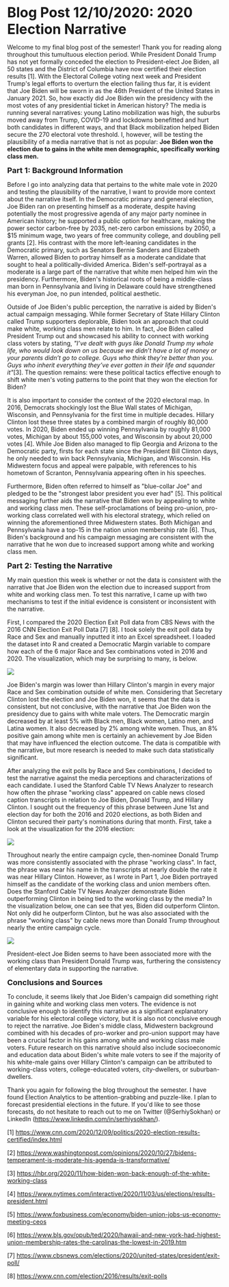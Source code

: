 <font size="6"><b>Blog Post 12/10/2020: 2020 Election Narrative </b></font>

Welcome to my final blog post of the semester! Thank you for reading along throughout this tumultuous election period.  While President Donald Trump has not yet formally conceded the election to President-elect Joe Biden, all 50 states and the District of Columbia have now certified their election results [1].  With the Electoral College voting next week and President Trump's legal efforts to overturn the election failing thus far, it is evident that Joe Biden will be sworn in as the 46th President of the United States in January 2021.  So, how exactly did Joe Biden win the presidency with the most votes of any presidential ticket in American history?  The media is running several narratives: young Latino mobilization was high, the suburbs moved away from Trump, COVID-19 and lockdowns benefitted and hurt both candidates in different ways, and that Black mobilization helped Biden secure the 270 electoral vote threshold.  I, however, will be testing the plausibility of a media narrative that is not as popular: <b> Joe Biden won the election due to gains in the white men demographic, specifically working class men. </b>

<font size="4"><b>Part 1: Background Information</b></font>

Before I go into analyzing data that pertains to the white male vote in 2020 and testing the plausibility of the narrative, I want to provide more context about the narrative itself.  In the Democratic primary and general election, Joe Biden ran on presenting himself as a moderate, despite having potentially the most progressive agenda of any major party nominee in American history; he supported a public option for healthcare, making the power sector carbon-free by 2035, net-zero carbon emissions by 2050, a $15 minimum wage, two years of free community college, and doubling pell grants [2].  His contrast with the more left-leaning candidates in the Democratic primary, such as Senators Bernie Sanders and Elizabeth Warren, allowed Biden to portray himself as a moderate candidate that sought to heal a politically-divided America.  Biden's self-portrayal as a moderate is a large part of the narrative that white men helped him win the presidency.  Furthermore, Biden's historical roots of being a middle-class man born in Pennsylvania and living in Delaware could have strengthened his everyman Joe, no pun intended, political aesthetic.  

Outside of Joe Biden's public perception, the narrative is aided by Biden's actual campaign messaging.  While former Secretary of State Hillary Clinton called Trump supporters deplorable, Biden took an approach that could make white, working class men relate to him.  In fact, Joe Biden called President Trump out and showcased his ability to connect with working class voters by stating, <i>"I’ve dealt with guys like Donald Trump my whole life, who would look down on us because we didn’t have a lot of money or your parents didn’t go to college. Guys who think they’re better than you. Guys who inherit everything they’ve ever gotten in their life and squander it"</i>[3].   The question remains: were these political tactics effective enough to shift white men's voting patterns to the point that they won the election for Biden?

It is also important to consider the context of the 2020 electoral map.  In 2016, Democrats shockingly lost the Blue Wall states of Michigan, Wisconsin, and Pennsylvania for the first time in multiple decades.  Hillary Clinton lost these three states by a combined margin of roughly 80,000 votes. In 2020, Biden ended up winning Pennsylvania by roughly 81,000 votes, Michigan by about 155,000 votes, and Wisconsin by about 20,000 votes [4]. While Joe Biden also managed to flip Georgia and Arizona to the Democratic party, firsts for each state since the President Bill Clinton days, he only needed to win back Pennsylvania, Michigan, and Wisconsin. His Midwestern focus and appeal were palpable, with references to his hometown of Scranton, Pennsylvania appearing often in his speeches. 

Furthermore, Biden often referred to himself as "blue-collar Joe" and pledged to be the "strongest labor president you ever had" [5]. This political messaging further aids the narrative that Biden won by appealing to white and working class men.  These self-proclamations of being pro-union, pro-working class correlated well with his electoral strategy, which relied on winning the aforementioned three Midwestern states.  Both Michigan and Pennsylvania have a top-15 in the nation union membership rate [6].  Thus, Biden's background and his campaign messaging are consistent with the narrative that he won due to increased support among white and working class men.



<font size="4"><b> Part 2: Testing the Narrative </b></font>

My main question this week is whether or not the data is consistent with the narrative that Joe Biden won the election due to increased support from white and working class men.  To test this narrative, I came up with two mechanisms to test if the initial evidence is consistent or inconsistent with the narrative.

First, I compared the 2020 Election Exit Poll data from CBS News with the 2016 CNN Election Exit Poll Data [7] [8]. I took solely the exit poll data by Race and Sex and manually inputted it into an Excel spreadsheet.  I loaded the dataset into R and created a Democratic Margin variable to compare how each of the 6 major Race and Sex combinations voted in 2016 and 2020.  The visualization, which may be surprising to many, is below.

![](/marginsbydemographic.png) 
  
Joe Biden's margin was lower than Hillary Clinton's margin in every major Race and Sex combination outside of white men.  Considering that Secretary Clinton lost the election and Joe Biden won, it seems that the data is consistent, but not conclusive, with the narrative that Joe Biden won the presidency due to gains with white male voters.  The Democratic margin decreased by at least 5% with Black men, Black women, Latino men, and Latina women.  It also decreased by 2% among white women.  Thus, an 8% positive gain among white men is certainly an achievement by Joe Biden that may have influenced the election outcome.  The data is compatible with the narrative, but more research is needed to make such data statistically significant.

After analyzing the exit polls by Race and Sex combinations, I decided to test the narrative against the media perceptions and characterizations of each candidate.  I used the Stanford Cable TV News Analyzer to research how often the phrase "working class" appeared on cable news closed caption transcripts in relation to Joe Biden, Donald Trump, and Hillary Clinton.  I sought out the frequency of this phrase between June 1st and election day for both the 2016 and 2020 elections, as both Biden and Clinton secured their party's nominations during that month.  First, take a look at the visualization for the 2016 election:

![](/clintonworkingclass.png) 
  
Throughout nearly the entire campaign cycle, then-nominee Donald Trump was more consistently associated with the phrase "working class".  In fact, the phrase was near his name in the transcripts at nearly double the rate it was near Hillary Clinton. However, as I wrote in Part 1, Joe Biden portrayed himself as the candidate of the working class and union members often.  Does the Stanford Cable TV News Analyzer demonstrate Biden outperforming Clinton in being tied to the working class by the media?  In the visualization below, one can see that yes, Biden did outperform Clinton.  Not only did he outperform Clinton, but he was also associated with the phrase "working class" by cable news more than Donald Trump throughout nearly the entire campaign cycle.

![](/bidenworkingclass.png)
  
President-elect Joe Biden seems to have been associated more with the working class than President Donald Trump was, furthering the consistency of elementary data in supporting the narrative.

<font size="4"><b>Conclusions and Sources</b></font>

To conclude, it seems likely that Joe Biden's campaign did something right in gaining white and working class men voters.  The evidence is not conclusive enough to identify this narrative as a significant explanatory variable for his electoral college victory, but it is also not conclusive enough to reject the narrative.  Joe Biden's middle class, Midwestern background combined with his decades of pro-worker and pro-union support may have been a crucial factor in his gains among white and working class male voters.  Future research on this narrative should also include socioeconomic and education data about Biden's white male voters to see if the majority of his white-male gains over Hillary Clinton's campaign can be attributed to working-class voters, college-educated voters, city-dwellers, or suburban-dwellers.

Thank you again for following the blog throughout the semester.  I have found Election Analytics to be attention-grabbing and puzzle-like.  I plan to forecast presidential elections in the future.  If you'd like to see those forecasts, do not hesitate to reach out to me on Twitter (@SerhiySokhan) or LinkedIn (https://www.linkedin.com/in/serhiysokhan/).



[1] https://www.cnn.com/2020/12/09/politics/2020-election-results-certified/index.html

[2] https://www.washingtonpost.com/opinions/2020/10/27/bidens-temperament-is-moderate-his-agenda-is-transformative/

[3] https://hbr.org/2020/11/how-biden-won-back-enough-of-the-white-working-class

[4] https://www.nytimes.com/interactive/2020/11/03/us/elections/results-president.html

[5] https://www.foxbusiness.com/economy/biden-union-jobs-us-economy-meeting-ceos

[6] https://www.bls.gov/opub/ted/2020/hawaii-and-new-york-had-highest-union-membership-rates-the-carolinas-the-lowest-in-2019.htm

[7] https://www.cbsnews.com/elections/2020/united-states/president/exit-poll/

[8] https://www.cnn.com/election/2016/results/exit-polls
